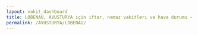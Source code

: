 ```yaml
---
layout: vakit_dashboard
title: LOBENAU, AVUSTURYA için iftar, namaz vakitleri ve hava durumu - ilçe/eyalet seç
permalink: /AVUSTURYA/LOBENAU/
---
```


<script type="text/javascript">
  var GLOBAL_COUNTRY = 'AVUSTURYA';
  var GLOBAL_CITY = 'LOBENAU';
  var GLOBAL_STATE = '';
  var lat = 72;
  var lon = 21;
</script>
